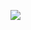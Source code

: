 [![](https://mermaid.ink/img/pako:eNqVk01vAiEQhv8K4Vpr0isHD42emiamay_NXsZldIm7QIfBaoz_vdDVuGps65z4eJn3GWB2snIapZIBPyPaCscGlgRtaUUKDySm5CoMQbxlQeBuI8fsyzAjvQekx9HoMHt2rI5S8XSPeDgc3iO3nRisFlOgYOxS0CVh45wXkzXSVmxEa2zkcNrM8QKLFRRIa1Nh8nnoG-WseF01Wn1yHpvAZOaRUYvKtT4ysHH2gmBWE4IW3rnmd_s5VNDUENXtSz-zn2y8I-5KD7Hh__oefZJnr4IMgqTEGH3jtsk6pww3T_bhlSgS2BXFGew0zhsT6hNtL_XFRZy_d9b2v9Lf4sMDZCQ5kC1SC0anP77L66XkGlsspUpDDbQqZWn3SQeRXbG1lVRMEQcyeg187AepFtCEtIrasKPXrml-emcgPdgP59ru4P4bY0YSug?type=png)](https://mermaid.live/edit#pako:eNqVk01vAiEQhv8K4Vpr0isHD42emiamay_NXsZldIm7QIfBaoz_vdDVuGps65z4eJn3GWB2snIapZIBPyPaCscGlgRtaUUKDySm5CoMQbxlQeBuI8fsyzAjvQekx9HoMHt2rI5S8XSPeDgc3iO3nRisFlOgYOxS0CVh45wXkzXSVmxEa2zkcNrM8QKLFRRIa1Nh8nnoG-WseF01Wn1yHpvAZOaRUYvKtT4ysHH2gmBWE4IW3rnmd_s5VNDUENXtSz-zn2y8I-5KD7Hh__oefZJnr4IMgqTEGH3jtsk6pww3T_bhlSgS2BXFGew0zhsT6hNtL_XFRZy_d9b2v9Lf4sMDZCQ5kC1SC0anP77L66XkGlsspUpDDbQqZWn3SQeRXbG1lVRMEQcyeg187AepFtCEtIrasKPXrml-emcgPdgP59ru4P4bY0YSug)

